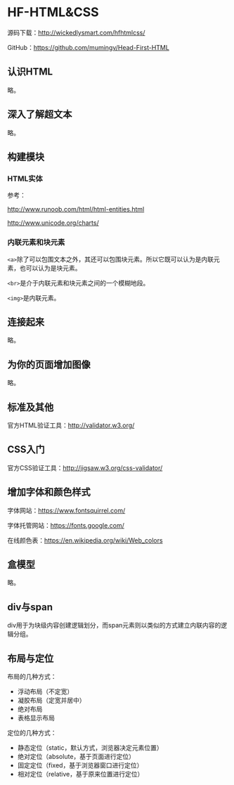 # HF-HTML&CSS

源码下载：http://wickedlysmart.com/hfhtmlcss/

GitHub：https://github.com/mumingv/Head-First-HTML

## 认识HTML

略。


## 深入了解超文本

略。


## 构建模块

### HTML实体

参考：

http://www.runoob.com/html/html-entities.html

http://www.unicode.org/charts/


### 内联元素和块元素

`<a>`除了可以包围文本之外，其还可以包围块元素。所以它既可以认为是内联元素，也可以认为是块元素。

`<br>`是介于内联元素和块元素之间的一个模糊地段。

`<img>`是内联元素。


## 连接起来

略。


## 为你的页面增加图像

略。


## 标准及其他

官方HTML验证工具：http://validator.w3.org/


## CSS入门

官方CSS验证工具：http://jigsaw.w3.org/css-validator/


## 增加字体和颜色样式

字体网站：https://www.fontsquirrel.com/

字体托管网站：https://fonts.google.com/

在线颜色表：https://en.wikipedia.org/wiki/Web_colors


## 盒模型

略。


## div与span

div用于为块级内容创建逻辑划分，而span元素则以类似的方式建立内联内容的逻辑分组。


## 布局与定位

布局的几种方式：
- 浮动布局（不定宽）
- 凝胶布局（定宽并居中）
- 绝对布局
- 表格显示布局
    
定位的几种方式：
- 静态定位（static，默认方式，浏览器决定元素位置）
- 绝对定位（absolute，基于页面进行定位）
- 固定定位（fixed，基于浏览器窗口进行定位）
- 相对定位（relative，基于原来位置进行定位）







